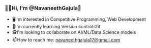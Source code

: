 ### 🙋‍♂️Hi, I'm @NavaneethGajula👋
  - 🖥I'm interested in Competitive Programming, Web Development
  - 🌱I'm currently learning Version control:Git
  - 🕵I'm looking to collaborate on AI/ML/Data Science models
  - 📫How to reach me: navaneethgajula17@gmail.com

<!--
**Navaneeth-Gajula/Navaneeth-Gajula** is a ✨ _special_ ✨ repository because its `README.md` (this file) appears on your GitHub profile.

Here are some ideas to get you started:

- 🔭 I’m currently working on ...
- 🌱 I’m currently learning ...
- 👯 I’m looking to collaborate on ...
- 🤔 I’m looking for help with ...
- 💬 Ask me about ...
- 📫 How to reach me: ...
- 😄 Pronouns: ...
- ⚡ Fun fact: ...
-->

